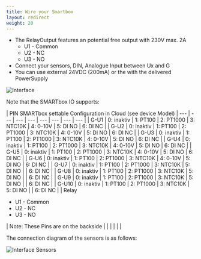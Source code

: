 ```yaml
---
title: Wire your Smartbox
layout: redirect
weight: 20
---
```


* The RelayOutput features an potential free output with 230V max. 2A
  * U1  - Common
  * U2  - NC
  * U3  - NO
* Connect your sensors, DIN, Analogue Input between Ux and G
* You can use external 24VDC (200mA) or the with the delivered PowerSupply

![Interface](/images/devices/smartbox-io/io-interface.png)

Note that the SMARTbox IO supports: 

| PIN SMARTbox <td colspan=7> settable Configuration in Cloud (see device Model) 
| --- | --- | --- | --- | --- | --- | --- | --- |
| G-U1 | 0: inaktiv | 1: PT100 | 2: PT1000 | 3: NTC10K | 4: 0-10V | 5: DI NO | 6: DI NC |
| G-U2 | 0: inaktiv | 1: PT100 | 2: PT1000 | 3: NTC10K | 4: 0-10V | 5: DI NO | 6: DI NC |
| G-U3 | 0: inaktiv | 1: PT100 | 2: PT1000 | 3: NTC10K | 4: 0-10V | 5: DI NO | 6: DI NC |
| G-U4 | 0: inaktiv | 1: PT100 | 2: PT1000 | 3: NTC10K | 4: 0-10V | 5: DI NO | 6: DI NC |
| G-U5 | 0: inaktiv | 1: PT100 | 2: PT1000 | 3: NTC10K | 4: 0-10V | 5: DI NO | 6: DI NC |
| G-U6 | 0: inaktiv | 1: PT100 | 2: PT1000 | 3: NTC10K | 4: 0-10V | 5: DI NO | 6: DI NC |
| G-U7 | 0: inaktiv | 1: PT100 | 2: PT1000 | 3: NTC10K | 5: DI NO | | 6: DI NC |
| G-U8 | 0: inaktiv | 1: PT100 | 2: PT1000 | 3: NTC10K | 5: DI NO | | 6: DI NC |
| G-U9 | 0: inaktiv | 1: PT100 | 2: PT1000 | 3: NTC10K | 5: DI NO | | 6: DI NC |
| G-U10 | 0: inaktiv | 1: PT100 | 2: PT1000 | 3: NTC10K | 5: DI NO | | 6: DI NC |
| Relay <td colspan=2> <ul><li>U1 - Common</li><li>U2 - NC</li><li>U3 - NO</li></ul> | Note: These Pins are on the backside | | | | | |

The connection diagram of the sensors is as follows:

![Interface Sensors](/images/devices/smartbox-io/interface-sensors.png)
